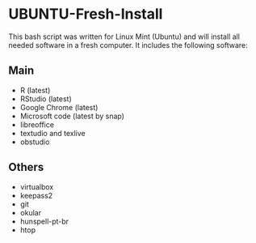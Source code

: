 # UBUNTU-Fresh-Install

This bash script was written for Linux Mint (Ubuntu) and will install all needed software in a fresh computer. It includes the following software:

## Main
- R (latest)
- RStudio (latest)
- Google Chrome (latest)
- Microsoft code (latest by snap)
- libreoffice
- textudio and texlive
- obstudio


## Others
- virtualbox
- keepass2
- git
- okular
- hunspell-pt-br 
- htop 